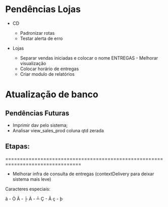 ﻿# Pendências Lojas
- CD
  * Padronizar rotas
  * Testar alerta de erro

- Lojas
  * Separar vendas iniciadas e colocar o nome ENTREGAS - Melhorar visualização
  * Colocar horário de entregas
  * Criar modulo de relatórios

# Atualização de banco

## Pendências Futuras
* Imprimir dav pelo sistema;
* Analisar view_sales_prod coluna qtd zerada

## Etapas:
================================================================================
- Melhorar infra de consulta de entregas (contextDelivery para deixar sistema mais leve)

Caracteres especiais:

ã - Ò
Ã - ├
Á - ┴
Ç - Ã
ç - þ
